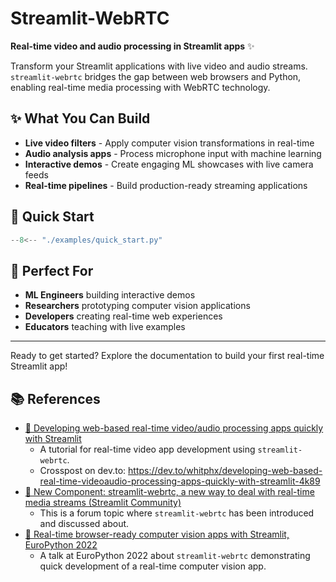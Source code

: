 # Streamlit-WebRTC

**Real-time video and audio processing in Streamlit apps** ✨

Transform your Streamlit applications with live video and audio streams. `streamlit-webrtc` bridges the gap between web browsers and Python, enabling real-time media processing with WebRTC technology.

## ✨ What You Can Build

- **Live video filters** - Apply computer vision transformations in real-time
- **Audio analysis apps** - Process microphone input with machine learning
- **Interactive demos** - Create engaging ML showcases with live camera feeds
- **Real-time pipelines** - Build production-ready streaming applications

## 🚀 Quick Start

```python
--8<-- "./examples/quick_start.py"
```

## 🎯 Perfect For

- **ML Engineers** building interactive demos
- **Researchers** prototyping computer vision applications
- **Developers** creating real-time web experiences
- **Educators** teaching with live examples

---

Ready to get started? Explore the documentation to build your first real-time Streamlit app!

## 📚 References

* [📖 Developing web-based real-time video/audio processing apps quickly with Streamlit](https://www.whitphx.info/posts/20211231-streamlit-webrtc-video-app-tutorial/)
    * A tutorial for real-time video app development using `streamlit-webrtc`.
    * Crosspost on dev.to: https://dev.to/whitphx/developing-web-based-real-time-videoaudio-processing-apps-quickly-with-streamlit-4k89
* [📖 New Component: streamlit-webrtc, a new way to deal with real-time media streams (Streamlit Community)](https://discuss.streamlit.io/t/new-component-streamlit-webrtc-a-new-way-to-deal-with-real-time-media-streams/8669)
    * This is a forum topic where `streamlit-webrtc` has been introduced and discussed about.
* [🎥 Real-time browser-ready computer vision apps with Streamlit, EuroPython 2022](https://www.youtube.com/watch?v=D4F6GKaoLns)
    * A talk at EuroPython 2022 about `streamlit-webrtc` demonstrating quick development of a real-time computer vision app.
